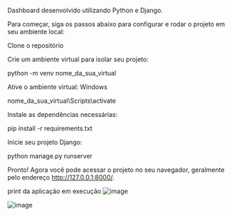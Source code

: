 Dashboard desenvolvido utilizando Python e Django.

Para começar, siga os passos abaixo para configurar e rodar o projeto em seu ambiente local:

Clone o repositório

Crie um ambiente virtual para isolar seu projeto:

python -m venv nome_da_sua_virtual

Ative o ambiente virtual: Windows

nome_da_sua_virtual\Scripts\activate

Instale as dependências necessárias:

pip install -r requirements.txt

Inicie seu projeto Django:

python manage.py runserver

Pronto! Agora você pode acessar o projeto no seu navegador, geralmente pelo endereço http://127.0.0.1:8000/.

print da aplicação em execução
![image](https://github.com/user-attachments/assets/52d6f52a-714c-4aef-bb90-c487ccde80df)

![image](https://github.com/user-attachments/assets/8df0d607-6352-4cf8-8cab-76aade2c0d98)

